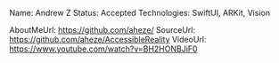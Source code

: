 Name: Andrew Z
Status: Accepted
Technologies: SwiftUI, ARKit, Vision

AboutMeUrl: https://github.com/aheze/
SourceUrl: https://github.com/aheze/AccessibleReality
VideoUrl: https://www.youtube.com/watch?v=BH2HONBJiF0

<!---
EXAMPLE
Name: John Appleseed
Status: Submitted <or> Winner <or> Distinguished <or> Rejected
Technologies: SwiftUI, RealityKit, CoreGraphic

AboutMeUrl: https://linkedin.com/in/johnappleseed
SourceUrl: https://github.com/johnappleseed/wwdc2025
VideoUrl: https://youtu.be/ABCDE123456
-->
